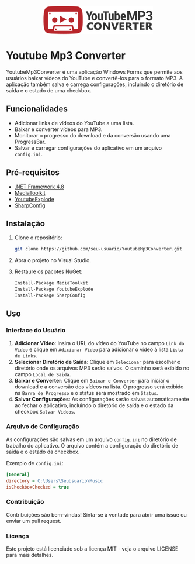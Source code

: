 <p align="center">
  <img src="https://raw.githubusercontent.com/vabarboza/YoutubeMp3Converter/master/Resources/image.png" alt="YouTube MP3 Converter Logo">
</p>

# Youtube Mp3 Converter

YoutubeMp3Converter é uma aplicação Windows Forms que permite aos usuários baixar vídeos do YouTube e convertê-los para o formato MP3. A aplicação também salva e carrega configurações, incluindo o diretório de saída e o estado de uma checkbox.

## Funcionalidades

- Adicionar links de vídeos do YouTube a uma lista.
- Baixar e converter vídeos para MP3.
- Monitorar o progresso do download e da conversão usando uma ProgressBar.
- Salvar e carregar configurações do aplicativo em um arquivo `config.ini`.

## Pré-requisitos

- [.NET Framework 4.8](https://dotnet.microsoft.com/download/dotnet-framework/net48)
- [MediaToolkit](https://www.nuget.org/packages/MediaToolkit/)
- [YoutubeExplode](https://www.nuget.org/packages/YoutubeExplode/)
- [SharpConfig](https://www.nuget.org/packages/SharpConfig/)

## Instalação

1. Clone o repositório:

    ```sh
    git clone https://github.com/seu-usuario/YoutubeMp3Converter.git
    ```

2. Abra o projeto no Visual Studio.

3. Restaure os pacotes NuGet:

    ```sh
    Install-Package MediaToolkit
    Install-Package YoutubeExplode
    Install-Package SharpConfig
    ```

## Uso

### Interface do Usuário

1. **Adicionar Vídeo**: Insira o URL do vídeo do YouTube no campo `Link do Video` e clique em `Adicionar Video` para adicionar o vídeo à lista `Lista de Links`.
2. **Selecionar Diretório de Saída**: Clique em `Selecionar` para escolher o diretório onde os arquivos MP3 serão salvos. O caminho será exibido no campo `Local de Saida`.
3. **Baixar e Converter**: Clique em `Baixar e Converter` para iniciar o download e a conversão dos vídeos na lista. O progresso será exibido na `Barra de Progresso` e o status será mostrado em `Status`.
4. **Salvar Configurações**: As configurações serão salvas automaticamente ao fechar o aplicativo, incluindo o diretório de saída e o estado da checkbox `Salvar Videos`.

### Arquivo de Configuração

As configurações são salvas em um arquivo `config.ini` no diretório de trabalho do aplicativo. O arquivo contém a configuração do diretório de saída e o estado da checkbox.

Exemplo de `config.ini`:

```ini
[General]
directory = C:\Users\SeuUsuario\Music
isCheckboxChecked = true
```


### Contribuição
Contribuições são bem-vindas! Sinta-se à vontade para abrir uma issue ou enviar um pull request.

### Licença
Este projeto está licenciado sob a licença MIT - veja o arquivo LICENSE para mais detalhes.
